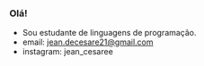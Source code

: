 ### Olá!

- Sou estudante de linguagens de programação.
- email: jean.decesare21@gmail.com
- instagram: jean_cesaree
